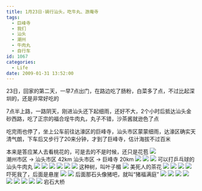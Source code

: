 ```yaml
---
title: 1月23日·骑行汕头，吃牛丸、游庵寺
tags:
  - 巨峰寺
  - 我们
  - 汕头
  - 潮州
  - 牛肉丸
  - 自行车
id: 1067
categories:
  - Life
date: 2009-01-31 13:52:00
---
```


23日，回家的第二天，一早7点出门，在路边吃了肠粉，白菜多了点，不过比起深圳的，还是非常好吃的 

7点半上路，一路阴天，刚进汕头还下起细雨，还好不大，2个小时后抵达汕头金砂西路，吃了正宗的福合埕牛肉丸，丸子不错，沙茶酱就逊色了点 

吃完雨也停了，坐上公车前往达濠区的巨峰寺，汕头市区蒙蒙细雨，达濠区确实天清气朗，下车后又步行了20来分钟，才到了巨峰寺，估计海拔不过百米 

本来是答应某人去看桃花的，可是去的不是时候，还只是花苞
![](/images/2009/01/31_31_135200_24_10790.jpg)  
潮州市区 -> 汕头市区 42km
汕头市区 -> 巨峰寺   20km
![](/images/2009/01/31_31_135200_10791.jpg) 
![](/images/2009/01/31_31_135200_0_10792.jpg) 
![](/images/2009/01/24_31_135200_1_6612.jpg) 
可以打乒乓球的汕头牛肉丸
![](/images/2009/01/31_31_135200_2_10794.jpg) 
![](/images/2009/01/31_31_135200_3_10795.jpg) 
![](/images/2009/01/31_31_135200_4_10796.jpg) 
![](/images/2009/01/31_31_135200_5_10797.jpg) 
![](/images/2009/01/31_31_135200_6_10798.jpg) 
![](/images/2009/01/31_31_135200_7_10799.jpg) 
这种树，叫叶子楣
![](/images/2009/01/31_31_135200_8_10800.jpg) 
美死人的茶花
![](/images/2009/01/31_31_135200_9_10801.jpg) 
![](/images/2009/01/31_31_135200_10_10802.jpg) 
![](/images/2009/01/31_31_135200_11_10803.jpg) 
![](/images/2009/01/31_31_135200_12_10804.jpg) 
吓死我了，后面是悬崖
![](/images/2009/01/31_31_135200_13_10805.jpg) 
![](/images/2009/01/31_31_135200_14_10806.jpg) 
后面那石头像猪吧，就叫“猪福满庭”
![](/images/2009/01/31_31_135200_15_10807.jpg) 
![](/images/2009/01/31_31_135200_16_10808.jpg) 
![](/images/2009/01/31_31_135200_17_10809.jpg) 
![](/images/2009/01/31_31_135200_18_10810.jpg) 
![](/images/2009/01/31_31_135200_19_10811.jpg) 
![](/images/2009/01/31_31_135200_20_10812.jpg) 
![](/images/2009/01/31_31_135200_21_10813.jpg) 
![](/images/2009/01/24_31_135200_22_6624.jpg) 
![](/images/2009/01/24_31_135200_23_6625.jpg) 
宕石大桥